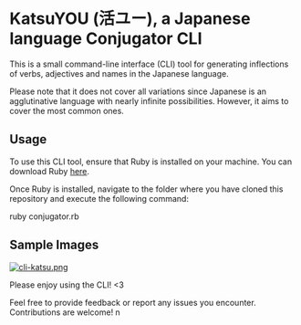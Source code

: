 # KatsuYOU (活ユー), a Japanese language Conjugator CLI

This is a small command-line interface (CLI) tool for generating inflections of verbs, adjectives and names in the Japanese language.

Please note that it does not cover all variations since Japanese is an agglutinative language with nearly infinite possibilities. However, it aims to cover the most common ones.

## Usage

To use this CLI tool, ensure that Ruby is installed on your machine. You can download Ruby [here](https://www.ruby-lang.org).

Once Ruby is installed, navigate to the folder where you have cloned this repository and execute the following command:

ruby conjugator.rb
## Sample Images
[![cli-katsu.png](https://i.postimg.cc/SQYGXCBP/cli-katsu.png)](https://postimg.cc/ThGbFLYj)

Please enjoy using the CLI! <3

Feel free to provide feedback or report any issues you encounter. Contributions are welcome!
n

